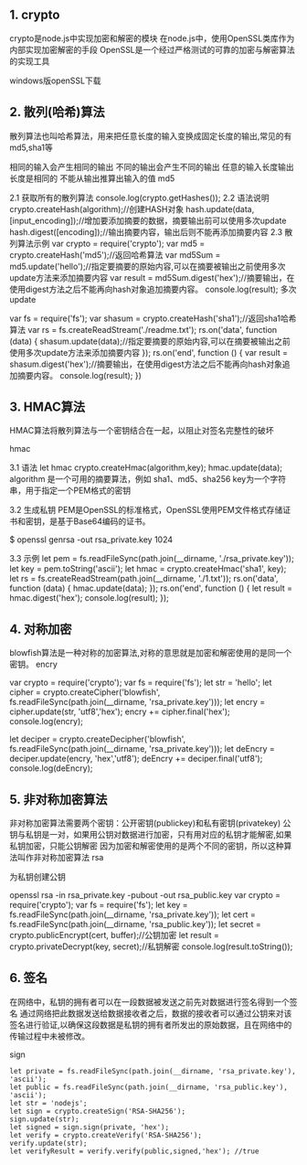 ## 1. crypto
crypto是node.js中实现加密和解密的模块 在node.js中，使用OpenSSL类库作为内部实现加密解密的手段 OpenSSL是一个经过严格测试的可靠的加密与解密算法的实现工具

windows版openSSL下载

## 2. 散列(哈希)算法
散列算法也叫哈希算法，用来把任意长度的输入变换成固定长度的输出,常见的有md5,sha1等

相同的输入会产生相同的输出
不同的输出会产生不同的输出
任意的输入长度输出长度是相同的
不能从输出推算出输入的值
md5

2.1 获取所有的散列算法
console.log(crypto.getHashes());
2.2 语法说明
crypto.createHash(algorithm);//创建HASH对象
hash.update(data,[input_encoding]);//增加要添加摘要的数据，摘要输出前可以使用多次update
hash.digest([encoding]);//输出摘要内容，输出后则不能再添加摘要内容
2.3 散列算法示例
var crypto = require('crypto');
var md5 = crypto.createHash('md5');//返回哈希算法
var md5Sum = md5.update('hello');//指定要摘要的原始内容,可以在摘要被输出之前使用多次update方法来添加摘要内容
var result = md5Sum.digest('hex');//摘要输出，在使用digest方法之后不能再向hash对象追加摘要内容。
console.log(result);
多次update

var fs = require('fs');
var shasum = crypto.createHash('sha1');//返回sha1哈希算法
var rs = fs.createReadStream('./readme.txt');
rs.on('data', function (data) {
    shasum.update(data);//指定要摘要的原始内容,可以在摘要被输出之前使用多次update方法来添加摘要内容
});
rs.on('end', function () {
    var result = shasum.digest('hex');//摘要输出，在使用digest方法之后不能再向hash对象追加摘要内容。
    console.log(result);
})


## 3. HMAC算法
HMAC算法将散列算法与一个密钥结合在一起，以阻止对签名完整性的破坏

hmac

3.1 语法
let hmac crypto.createHmac(algorithm,key);
hmac.update(data);
algorithm 是一个可用的摘要算法，例如 sha1、md5、sha256
key为一个字符串，用于指定一个PEM格式的密钥

3.2 生成私钥
PEM是OpenSSL的标准格式，OpenSSL使用PEM文件格式存储证书和密钥，是基于Base64编码的证书。

$ openssl genrsa -out rsa_private.key 1024

3.3 示例
let pem = fs.readFileSync(path.join(__dirname, './rsa_private.key'));
let key = pem.toString('ascii');
let hmac = crypto.createHmac('sha1', key);
let rs = fs.createReadStream(path.join(__dirname, './1.txt'));
rs.on('data', function (data) {
    hmac.update(data);
});
rs.on('end', function () {
    let result = hmac.digest('hex');
    console.log(result);
});


## 4. 对称加密
blowfish算法是一种对称的加密算法,对称的意思就是加密和解密使用的是同一个密钥。
encry

var crypto = require('crypto');
var fs = require('fs');
let str = 'hello';
let cipher = crypto.createCipher('blowfish', fs.readFileSync(path.join(__dirname, 'rsa_private.key')));
let encry = cipher.update(str, 'utf8','hex');
encry += cipher.final('hex');
console.log(encry);

let deciper = crypto.createDecipher('blowfish', fs.readFileSync(path.join(__dirname, 'rsa_private.key')));
let deEncry = deciper.update(encry, 'hex','utf8');
deEncry += deciper.final('utf8');
console.log(deEncry);


## 5. 非对称加密算法
非对称加密算法需要两个密钥：公开密钥(publickey)和私有密钥(privatekey)
公钥与私钥是一对，如果用公钥对数据进行加密，只有用对应的私钥才能解密,如果私钥加密，只能公钥解密
因为加密和解密使用的是两个不同的密钥，所以这种算法叫作非对称加密算法
rsa

为私钥创建公钥

openssl rsa -in rsa_private.key -pubout -out rsa_public.key
var crypto = require('crypto');
var fs = require('fs');
let key = fs.readFileSync(path.join(__dirname, 'rsa_private.key'));
let cert = fs.readFileSync(path.join(__dirname, 'rsa_public.key'));
let secret = crypto.publicEncrypt(cert, buffer);//公钥加密
let result = crypto.privateDecrypt(key, secret);//私钥解密
console.log(result.toString());


## 6. 签名
在网络中，私钥的拥有者可以在一段数据被发送之前先对数据进行签名得到一个签名 通过网络把此数据发送给数据接收者之后，数据的接收者可以通过公钥来对该签名进行验证,以确保这段数据是私钥的拥有者所发出的原始数据，且在网络中的传输过程中未被修改。

sign

    let private = fs.readFileSync(path.join(__dirname, 'rsa_private.key'), 'ascii');
    let public = fs.readFileSync(path.join(__dirname, 'rsa_public.key'), 'ascii');
    let str = 'nodejs';
    let sign = crypto.createSign('RSA-SHA256');
    sign.update(str);
    let signed = sign.sign(private, 'hex');
    let verify = crypto.createVerify('RSA-SHA256');
    verify.update(str);
    let verifyResult = verify.verify(public,signed,'hex'); //true